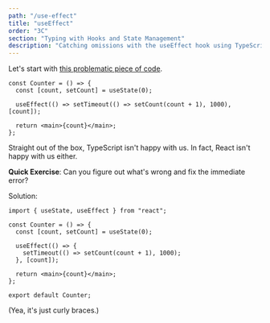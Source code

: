 ```yaml
---
path: "/use-effect"
title: "useEffect"
order: "3C"
section: "Typing with Hooks and State Management"
description: "Catching omissions with the useEffect hook using TypeScript."
---
```


Let's start with [this problematic piece of code](https://codesandbox.io/s/broken-counter-tiu6u?file=/src/App.tsx).

```tsx
const Counter = () => {
  const [count, setCount] = useState(0);

  useEffect(() => setTimeout(() => setCount(count + 1), 1000), [count]);

  return <main>{count}</main>;
};
```

Straight out of the box, TypeScript isn't happy with us. In fact, React isn't happy with us either.

**Quick Exercise**: Can you figure out what's wrong and fix the immediate error?

Solution:

```tsx
import { useState, useEffect } from "react";

const Counter = () => {
  const [count, setCount] = useState(0);

  useEffect(() => {
    setTimeout(() => setCount(count + 1), 1000);
  }, [count]);

  return <main>{count}</main>;
};

export default Counter;
```

(Yea, it's just curly braces.)
